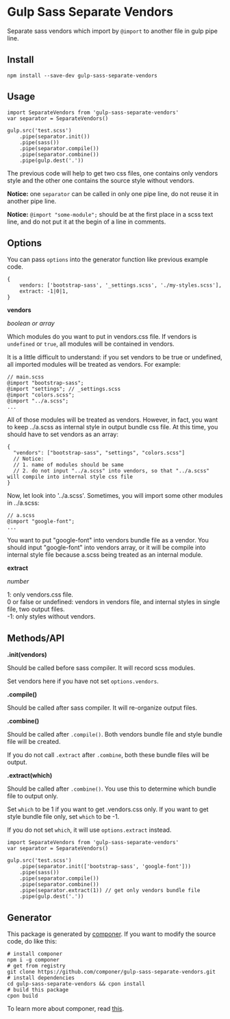 # Gulp Sass Separate Vendors

Separate sass vendors which import by `@import` to another file in gulp pipe line.

## Install

```
npm install --save-dev gulp-sass-separate-vendors
```

## Usage

```
import SeparateVendors from 'gulp-sass-separate-vendors'
var separator = SeparateVendors()

gulp.src('test.scss')
    .pipe(separator.init())
    .pipe(sass())
    .pipe(separator.compile())
    .pipe(separator.combine())
    .pipe(gulp.dest('.'))
```

The previous code will help to get two css files, one contains only vendors style and the other one contains the source style without vendors.

**Notice:** one `separator` can be called in only one pipe line, do not reuse it in another pipe line.

**Notice:** `@import "some-module";` should be at the first place in a scss text line, and do not put it at the begin of a line in comments.

## Options

You can pass `options` into the generator function like previous example code.

```
{
    vendors: ['bootstrap-sass', '_settings.scss', './my-styles.scss'],
    extract: -1|0|1,
}
```

**vendors**

*boolean or array*

Which modules do you want to put in vendors.css file.
If vendors is `undefined` or `true`, all modules will be contained in vendors.

It is a little difficult to understand: if you set vendors to be true or undefined, all imported modules will be treated as vendors. For example:

```
// main.scss
@import "bootstrap-sass";
@import "settings"; // _settings.scss
@import "colors.scss";
@import "../a.scss";
...
```

All of those modules will be treated as vendors. However, in fact, you want to keep ../a.scss as internal style in output bundle css file. At this time, you should have to set vendors as an array:

```
{
  "vendors": ["bootstrap-sass", "settings", "colors.scss"]
  // Notice:
  // 1. name of modules should be same
  // 2. do not input "../a.scss" into vendors, so that "../a.scss" will compile into internal style css file
}
```

Now, let look into '../a.scss'. Sometimes, you will import some other modules in ../a.scss:

```
// a.scss
@import "google-font";
...
```

You want to put "google-font" into vendors bundle file as a vendor. You should input "google-font" into vendors array, or it will be compile into internal style file because a.scss being treated as an internal module.

**extract**

*number*

1: only vendors.css file.<br>
0 or false or undefined: vendors in vendors file, and internal styles in single file, two output files.<br>
-1: only styles without vendors.

## Methods/API

**.init(vendors)**

Should be called before sass compiler. It will record scss modules.

Set vendors here if you have not set `options.vendors`.

**.compile()**

Should be called after sass compiler. It will re-organize output files.

**.combine()**

Should be called after `.compile()`. Both vendors bundle file and style bundle file will be created.

If you do not call `.extract` after `.combine`, both these bundle files will be output.

**.extract(which)**

Should be called after `.combine()`. You use this to determine which bundle file to output only.

Set `which` to be 1 if you want to get .vendors.css only. If you want to get style bundle file only, set `which` to be -1.

If you do not set `which`, it will use `options.extract` instead.

```
import SeparateVendors from 'gulp-sass-separate-vendors'
var separator = SeparateVendors()

gulp.src('test.scss')
    .pipe(separator.init(['bootstrap-sass', 'google-font']))
    .pipe(sass())
    .pipe(separator.compile())
    .pipe(separator.combine())
    .pipe(separator.extract(1)) // get only vendors bundle file
    .pipe(gulp.dest('.'))
```

## Generator

This package is generated by [componer](https://github.com/tangshuang/componer).
If you want to modify the source code, do like this:

```
# install componer
npm i -g componer
# get from registry
git clone https://github.com/componer/gulp-sass-separate-vendors.git
# install dependencies
cd gulp-sass-separate-vendors && cpon install
# build this package
cpon build
```

To learn more about componer, read [this](https://github.com/tangshuang/componer).
